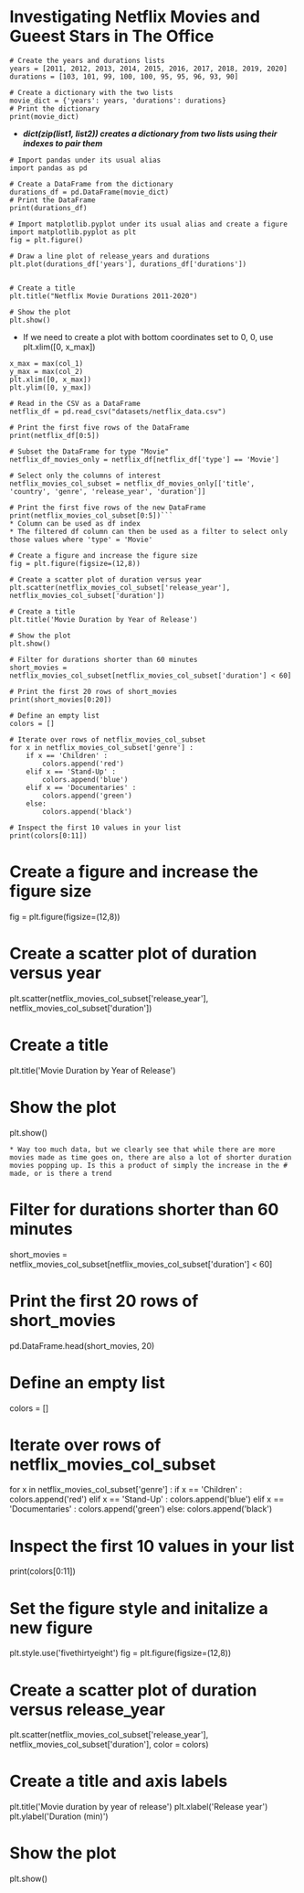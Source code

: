 # Investigating Netflix Movies and Gueest Stars in The Office
```
# Create the years and durations lists
years = [2011, 2012, 2013, 2014, 2015, 2016, 2017, 2018, 2019, 2020]
durations = [103, 101, 99, 100, 100, 95, 95, 96, 93, 90]

# Create a dictionary with the two lists
movie_dict = {'years': years, 'durations': durations}
# Print the dictionary
print(movie_dict)

```
* ***dict(zip(list1, list2)) creates a dictionary from two lists using their indexes to pair them***
```
# Import pandas under its usual alias
import pandas as pd

# Create a DataFrame from the dictionary
durations_df = pd.DataFrame(movie_dict)
# Print the DataFrame
print(durations_df)
```
```
# Import matplotlib.pyplot under its usual alias and create a figure
import matplotlib.pyplot as plt
fig = plt.figure()

# Draw a line plot of release_years and durations
plt.plot(durations_df['years'], durations_df['durations'])


# Create a title
plt.title("Netflix Movie Durations 2011-2020")

# Show the plot
plt.show()
```
* If we need to create a plot with bottom coordinates set to 0, 0, use 
plt.xlim([0, x_max])
```
x_max = max(col_1)
y_max = max(col_2)
plt.xlim([0, x_max])
plt.ylim([0, y_max])
```

```
# Read in the CSV as a DataFrame
netflix_df = pd.read_csv("datasets/netflix_data.csv")

# Print the first five rows of the DataFrame
print(netflix_df[0:5])

# Subset the DataFrame for type "Movie"
netflix_df_movies_only = netflix_df[netflix_df['type'] == 'Movie']

# Select only the columns of interest
netflix_movies_col_subset = netflix_df_movies_only[['title', 'country', 'genre', 'release_year', 'duration']]

# Print the first five rows of the new DataFrame
print(netflix_movies_col_subset[0:5])```
* Column can be used as df index
* The filtered df column can then be used as a filter to select only those values where 'type' = 'Movie'

# Create a figure and increase the figure size
fig = plt.figure(figsize=(12,8))

# Create a scatter plot of duration versus year
plt.scatter(netflix_movies_col_subset['release_year'], netflix_movies_col_subset['duration'])

# Create a title
plt.title('Movie Duration by Year of Release')

# Show the plot
plt.show()

# Filter for durations shorter than 60 minutes
short_movies = netflix_movies_col_subset[netflix_movies_col_subset['duration'] < 60]

# Print the first 20 rows of short_movies
print(short_movies[0:20])

# Define an empty list
colors = []

# Iterate over rows of netflix_movies_col_subset
for x in netflix_movies_col_subset['genre'] :
    if x == 'Children' :
        colors.append('red')
    elif x == 'Stand-Up' :
        colors.append('blue')
    elif x == 'Documentaries' :
        colors.append('green')
    else:
        colors.append('black')
        
# Inspect the first 10 values in your list        
print(colors[0:11])
```
# Create a figure and increase the figure size
fig = plt.figure(figsize=(12,8))

# Create a scatter plot of duration versus year
plt.scatter(netflix_movies_col_subset['release_year'], netflix_movies_col_subset['duration'])

# Create a title
plt.title('Movie Duration by Year of Release')

# Show the plot
plt.show()
```
* Way too much data, but we clearly see that while there are more movies made as time goes on, there are also a lot of shorter duration movies popping up. Is this a product of simply the increase in the # made, or is there a trend
```
# Filter for durations shorter than 60 minutes
short_movies = netflix_movies_col_subset[netflix_movies_col_subset['duration'] < 60]

# Print the first 20 rows of short_movies
pd.DataFrame.head(short_movies, 20)

# Define an empty list
colors = []

# Iterate over rows of netflix_movies_col_subset
for x in netflix_movies_col_subset['genre'] :
    if x == 'Children' :
        colors.append('red')
    elif x == 'Stand-Up' :
        colors.append('blue')
    elif x == 'Documentaries' :
        colors.append('green')
    else:
        colors.append('black')
        
# Inspect the first 10 values in your list        
print(colors[0:11])

# Set the figure style and initalize a new figure
plt.style.use('fivethirtyeight')
fig = plt.figure(figsize=(12,8))

# Create a scatter plot of duration versus release_year
plt.scatter(netflix_movies_col_subset['release_year'], netflix_movies_col_subset['duration'], color = colors)

# Create a title and axis labels
plt.title('Movie duration by year of release')
plt.xlabel('Release year')
plt.ylabel('Duration (min)')

# Show the plot
plt.show()
```

